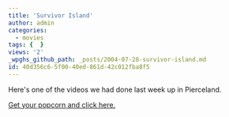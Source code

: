 ```yaml
---
title: 'Survivor Island'
author: admin
categories:
  - movies
tags: {  }
views: '2'
_wpghs_github_path: _posts/2004-07-28-survivor-island.md
id: 40d356c6-5f00-40ed-861d-42c012fba8f5
---
```

<p>Here's one of the videos we had done last week up in Pierceland.</p>
<p><a href="http://homepage.mac.com/suenns/JrHigh/iMovieTheater3.html">Get your popcorn and click here.</a></p>

